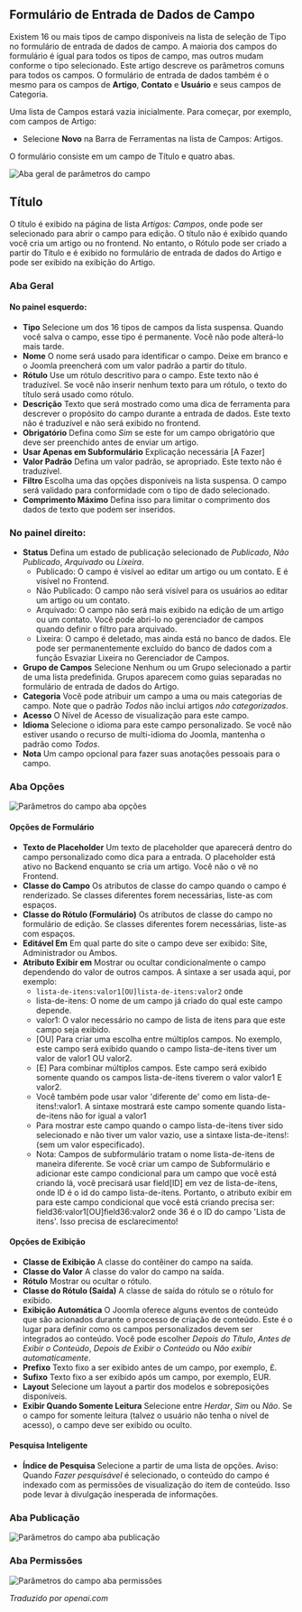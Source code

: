 <!-- Filename: J3.x:Adding_custom_fields/Parameters_for_all_Custom_Fields / Display title: Parâmetros do Campo -->

## Formulário de Entrada de Dados de Campo

Existem 16 ou mais tipos de campo disponíveis na lista de seleção de Tipo no formulário de entrada de dados de campo. A maioria dos campos do formulário é igual para todos os tipos de campo, mas outros mudam conforme o tipo selecionado. Este artigo descreve os parâmetros comuns para todos os campos. O formulário de entrada de dados também é o mesmo para os campos de **Artigo**, **Contato** e **Usuário** e seus campos de Categoria.

Uma lista de Campos estará vazia inicialmente. Para começar, por exemplo, com campos de Artigo:
* Selecione **Novo** na Barra de Ferramentas na lista de Campos: Artigos.

O formulário consiste em um campo de Título e quatro abas.

![Aba geral de parâmetros do campo](../../../en/images/fields/fields-parameters-general-tab.png)

## Título

O título é exibido na página de lista *Artigos: Campos*, onde pode ser
selecionado para abrir o campo para edição. O título não é exibido quando você
cria um artigo ou no frontend. No entanto, o Rótulo pode ser criado a partir
do Título e é exibido no formulário de entrada de dados do Artigo e
pode ser exibido na exibição do Artigo.

### Aba Geral

#### No painel esquerdo:

- **Tipo** Selecione um dos 16 tipos de campos da lista suspensa. Quando
você salva o campo, esse tipo é permanente. Você não pode alterá-lo
mais tarde.
- **Nome** O nome será usado para identificar o campo. Deixe em branco e
o Joomla preencherá com um valor padrão a partir do título.
- **Rótulo** Use um rótulo descritivo para o campo. Este texto não é
traduzível. Se você não inserir nenhum texto para um rótulo, o texto do 
título será usado como rótulo.
- **Descrição** Texto que será mostrado como uma dica de ferramenta para descrever
o propósito do campo durante a entrada de dados. Este texto não é traduzível e
não será exibido no frontend.
- **Obrigatório** Defina como *Sim* se este for um campo obrigatório que deve
ser preenchido antes de enviar um artigo.
- **Usar Apenas em Subformulário** Explicação necessária [A Fazer]
- **Valor Padrão** Defina um valor padrão, se apropriado. Este texto não é
traduzível.
- **Filtro** Escolha uma das opções disponíveis na lista suspensa. O
campo será validado para conformidade com o tipo de dado selecionado.
- **Comprimento Máximo** Defina isso para limitar o comprimento dos dados de texto que podem ser
inseridos.

### No painel direito:

- **Status** Defina um estado de publicação selecionado de *Publicado*, *Não Publicado*,
*Arquivado* ou *Lixeira*.
  - Publicado: O campo é visível ao editar um artigo ou um
    contato. E é visível no Frontend.
  - Não Publicado: O campo não será visível para os usuários ao editar
    um artigo ou um contato.
  - Arquivado: O campo não será mais exibido na edição de um artigo ou um
    contato. Você pode abri-lo no gerenciador de campos quando definir o
    filtro para arquivado.
  - Lixeira: O campo é deletado, mas ainda está no banco de dados. Ele pode ser
    permanentemente excluído do banco de dados com a função Esvaziar Lixeira
    no Gerenciador de Campos.
- **Grupo de Campos** Selecione Nenhum ou um Grupo selecionado a partir de uma lista predefinida. Grupos
aparecem como guias separadas no formulário de entrada de dados do Artigo.
- **Categoria** Você pode atribuir um campo a uma ou mais categorias de campo. Note
  que o padrão *Todos* não inclui artigos *não categorizados*.
- **Acesso** O Nível de Acesso de visualização para este campo.
- **Idioma** Selecione o idioma para este campo personalizado. Se você não estiver usando o
  recurso de multi-idioma do Joomla, mantenha o padrão como *Todos*.
- **Nota** Um campo opcional para fazer suas anotações pessoais para o campo.

### Aba Opções

![Parâmetros do campo aba opções](../../../en/images/fields/fields-parameters-options-tab.png)

#### Opções de Formulário

- **Texto de Placeholder** Um texto de placeholder que aparecerá dentro do campo personalizado
como dica para a entrada. O placeholder está ativo no Backend enquanto
se cria um artigo. Você não o vê no Frontend.
- **Classe do Campo** Os atributos de classe do campo quando o campo é renderizado.
Se classes diferentes forem necessárias, liste-as com espaços.
- **Classe do Rótulo (Formulário)** Os atributos de classe do campo no formulário de edição. Se
classes diferentes forem necessárias, liste-as com espaços.
- **Editável Em** Em qual parte do site o campo deve ser exibido: Site,
Administrador ou Ambos.
- **Atributo Exibir em** Mostrar ou ocultar condicionalmente o campo dependendo do
valor de outros campos. A sintaxe a ser usada aqui, por exemplo:
  - `lista-de-itens:valor1[OU]lista-de-itens:valor2` onde
  - lista-de-itens: O nome de um campo já criado do qual este campo
depende.
  - valor1: O valor necessário no campo de lista de itens para que este campo seja exibido.
  - [OU] Para criar uma escolha entre múltiplos campos. No exemplo, este campo será
exibido quando o campo lista-de-itens tiver um valor de valor1 OU valor2.
  - [E] Para combinar múltiplos campos. Este campo será exibido somente quando os
campos lista-de-itens tiverem o valor valor1 E valor2.
  - Você também pode usar valor 'diferente de' como em lista-de-itens!:valor1. A
sintaxe mostrará este campo somente quando lista-de-itens não for igual a valor1
  - Para mostrar este campo quando o campo lista-de-itens tiver sido selecionado e não
tiver um valor vazio, use a sintaxe lista-de-itens!: (sem um valor especificado).
  - Nota: Campos de subformulário tratam o nome lista-de-itens de maneira diferente.
Se você criar um campo de Subformulário e adicionar este campo condicional para um campo
que você está criando lá, você precisará usar field[ID] em vez de lista-de-itens,
onde ID é o id do campo lista-de-itens. Portanto, o atributo exibir em
para este campo condicional que você está criando precisa ser:
field36:valor1[OU]field36:valor2 onde 36 é o ID do campo 'Lista de itens'.
Isso precisa de esclarecimento!

#### Opções de Exibição

- **Classe de Exibição** A classe do contêiner do campo na saída.
- **Classe do Valor** A classe do valor do campo na saída.
- **Rótulo** Mostrar ou ocultar o rótulo.
- **Classe do Rótulo (Saída)** A classe de saída do rótulo se o rótulo for exibido.
- **Exibição Automática** O Joomla oferece alguns eventos de conteúdo que são acionados
durante o processo de criação de conteúdo. Este é o lugar para definir como os campos personalizados
devem ser integrados ao conteúdo. Você pode escolher *Depois do Título*,
*Antes de Exibir o Conteúdo*, *Depois de Exibir o Conteúdo* ou *Não exibir automaticamente*.
- **Prefixo** Texto fixo a ser exibido antes de um campo, por exemplo, £.
- **Sufixo** Texto fixo a ser exibido após um campo, por exemplo, EUR.
- **Layout** Selecione um layout a partir dos modelos e sobreposições disponíveis.
- **Exibir Quando Somente Leitura** Selecione entre *Herdar*, *Sim* ou *Não*. Se o campo for
somente leitura (talvez o usuário não tenha o nível de acesso), o campo deve ser
exibido ou oculto.

#### Pesquisa Inteligente

- **Índice de Pesquisa** Selecione a partir de uma lista de opções. Aviso: Quando *Fazer pesquisável*
é selecionado, o conteúdo do campo é indexado com as permissões de visualização do
item de conteúdo. Isso pode levar à divulgação inesperada de informações.

### Aba Publicação

![Parâmetros do campo aba publicação](../../../en/images/fields/fields-parameters-publishing-tab.png)

### Aba Permissões

![Parâmetros do campo aba permissões](../../../en/images/fields/fields-parameters-permissions-tab.png)

*Traduzido por openai.com*

